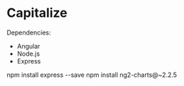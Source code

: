 # Capitalize

Dependencies:
- Angular
- Node.js
- Express

npm install express --save 
npm install ng2-charts@~2.2.5

